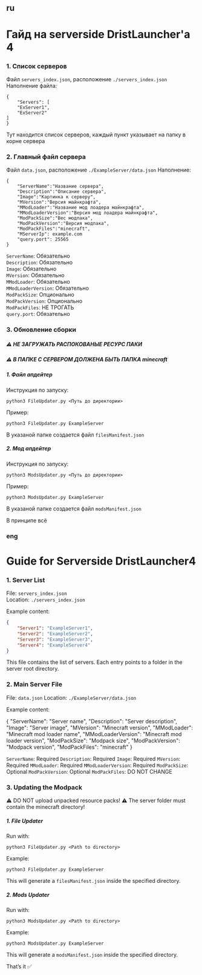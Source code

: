 ## ru
# Гайд на serverside DristLauncher'a 4

### 1. Список серверов
Файл `servers_index.json`, расположение `./servers_index.json`
Наполнение файла:
```
{
    "Servers": [
	"ExServer1",
	"ExServer2"
]
}
```
Тут находится список серверов, каждый пункт указывает на папку в корне сервера

### 2. Главный файл сервера
Файл `data.json`, расположение `./ExampleServer/data.json`
Наполнение:
```
{
	"ServerName":"Название сервера", 
	"Description":"Описание сервера",
	"Image":"Картинка к серверу",
	"MVersion":"Версия майнкрафта",
	"MModLoader":"Название мод лоадера майнкрафта",
	"MModLoaderVersion":"Версия мод лоадера майнкрафта",
	"ModPackSize":"Вес модпака",
	"ModPackVersion":"Версия модпака",
	"ModPackFiles":"minecraft",
	"MServerIp": example.com
	"query.port": 25565 
}
```
`ServerName`: Обязательно \
`Description`: Обязательно \
`Image`: Обязательно \
`MVersion`: Обязательно \
`MModLoader`: Обязательно \
`MModLoaderVersion`: Обязательно \
`ModPackSize`: Опционально \
`ModPackVersion`: Опционально \
`ModPackFiles`: НЕ ТРОГАТЬ \
`query.port`: Обязательно

### 3. Обновление сборки
##### ⚠️️ НЕ ЗАГРУЖАТЬ РАСПОКОВАНЫЕ РЕСУРС ПАКИ
##### ⚠️ В ПАПКЕ С СЕРВЕРОМ ДОЛЖЕНА БЫТЬ ПАПКА minecraft 
##### 1. Файл апдейтер
Инструкция по запуску:
```
python3 FileUpdater.py <Путь до директории>
```
Пример:
```
python3 FileUpdater.py ExampleServer
```
В указаной папке создается файл `filesManifest.json`
##### 2. Мод апдейтер
Инструкция по запуску:
```
python3 ModsUpdater.py <Путь до директории>
```
Пример:
```
python3 ModsUpdater.py ExampleServer
```
В указаной папке создается файл `modsManifest.json`

В принципе всё



### eng
# Guide for Serverside DristLauncher4

### 1. Server List
File: `servers_index.json`  
Location: `./servers_index.json`

Example content:
```json
{
    "Server1": "ExampleServer1",
    "Server2": "ExampleServer2",
    "Server3": "ExampleServer3",
    "Server4": "ExampleServer4"
}
```
This file contains the list of servers. Each entry points to a folder in the server root directory.

### 2. Main Server File

File: `data.json`
Location: `./ExampleServer/data.json`

Example content:

{
    "ServerName": "Server name",
    "Description": "Server description",
    "Image": "Server image",
    "MVersion": "Minecraft version",
    "MModLoader": "Minecraft mod loader name",
    "MModLoaderVersion": "Minecraft mod loader version",
    "ModPackSize": "Modpack size",
    "ModPackVersion": "Modpack version",
    "ModPackFiles": "minecraft"
}


`ServerName`: Required
`Description`: Required
`Image`: Required
`MVersion`: Required
`MModLoader`: Required
`MModLoaderVersion`: Required
`ModPackSize`: Optional
`ModPackVersion`: Optional
`ModPackFiles`: DO NOT CHANGE

### 3. Updating the Modpack

⚠️ DO NOT upload unpacked resource packs!
⚠️ The server folder must contain the minecraft directory!

##### 1. File Updater

Run with:
```
python3 FileUpdater.py <Path to directory>
```

Example:
```
python3 FileUpdater.py ExampleServer
```

This will generate a `filesManifest.json` inside the specified directory.

##### 2. Mods Updater

Run with:
```
python3 ModsUpdater.py <Path to directory>
```

Example:
```
python3 ModsUpdater.py ExampleServer
```

This will generate a `modsManifest.json` inside the specified directory.

That’s it ✅
